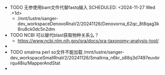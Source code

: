- TODO  无参使用bam文件代替fastq输入
  SCHEDULED: <2024-11-27 Wed .+1d>
	- /mnt/lustre/sanger-dev_workspaceDenovoRnaV2/20241126/Denovorna_62qc_8t8qag3k8ru8ck0dc5n2dm
- TODO NCBI  可以替代blast获取物种关系么？
	- https://www.ncbi.nlm.nih.gov/sra/docs/sra-taxonomy-analysis-tool/
-
- TODO  smalrna  perl so文件不能加载  /mnt/lustre/sanger-dev_workspaceSmallRnaV2/20241126/Smallrna_n6kr_s88q3d7497euvbrrqu48iu/MapperAndStat
-